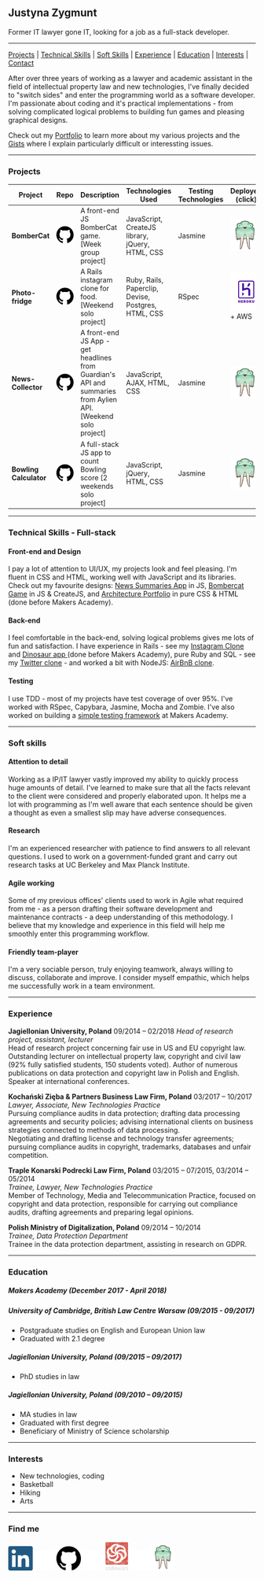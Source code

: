
## Justyna Zygmunt

Former IT lawyer gone IT, looking for a job as a full-stack developer.

****

[Projects](#projects) | [Technical Skills](#tech-skills) | [Soft Skills](#soft-skills) | [Experience](#experience) | [Education](#education) | [Interests](#interests) | [Contact](#contact)

<p> After over three years of working as a lawyer and academic assistant in the field of intellectual property law and new technologies, I've finally decided to "switch sides" and enter the programming world as a software developer. I'm passionate about coding and it's practical implementations - from solving complicated logical problems to building fun games and pleasing graphical designs.

Check out my <a href="https://justyna-zygmunt.surge.sh">Portfolio</a> to learn more about my various projects and the <a href="https://gist.github.com/Kotauror">Gists</a> where I explain particularly difficult or interessting issues.

***

### <a name="projects">Projects</a>

Project | Repo | Description | Technologies Used| Testing Technologies | Deployed (click)
--- | --- | --- | --- | --- | ---
**BomberCat** |  <a href="https://github.com/lwkchan/bombercat/"><img src="logos/github.png" width="40"></a> |  A front-end JS BomberCat game. [Week group project] | JavaScript, CreateJS library, jQuery, HTML, CSS | Jasmine | <a href="http://bombercat.surge.sh"><img src="logos/surge.png" width="60"></a>
**Photo-fridge** | <a href="https://github.com/Kotauror/instagram-challenge"><img src="logos/github.png" width="40"></a> | A Rails instagram clone for food. [Weekend solo project] | Ruby, Rails, Paperclip, Devise, Postgres, HTML, CSS | RSpec | <a href="https://photo-fridge.herokuapp.com"><img src="logos/hosting_heroku.png" width="90"></a> + AWS
**News-Collector** |  <a href="https://github.com/Kotauror/news-summary-challenge"><img src="logos/github.png" width="40"></a> | A front-end JS App - get headlines from Guardian's API and summaries from Aylien API. [Weekend solo project] | JavaScript, AJAX, HTML, CSS | Jasmine | <a href="http://news-summaries.surge.sh"><img src="logos/surge.png" width="60"></a>
**Bowling Calculator** |  <a href="https://github.com/Kotauror/bowling-challenge"><img src="logos/github.png" width="40"></a> | A full-stack JS app to count Bowling score [2 weekends solo project] | JavaScript, jQuery, HTML, CSS | Jasmine | <a href="http://bowling-calculator.surge.sh/"><img src="logos/surge.png" width="60"></a>
***


### <a name="tech-skills">Technical Skills - Full-stack</a>

#### Front-end and Design

I pay a lot of attention to UI/UX, my projects look and feel pleasing. I'm fluent in CSS and HTML, working well with JavaScript and its libraries. Check out my favourite designs: <a href="http://news-summaries.surge.sh/">News Summaries App</a> in JS, <a href="http://bombercat.surge.sh/">Bombercat Game</a> in JS & CreateJS, and <a href="http://amarchitektura.surge.sh">Architecture Portfolio</a> in pure CSS & HTML (done before Makers Academy).

#### Back-end

I feel comfortable in the back-end, solving logical problems gives me lots of fun and satisfaction. I have experience in Rails - see my <a href="http://photo-fridge.herokuapp.com">Instagram Clone</a> and <a href="http://london-dinosaurs.herokuapp.com">Dinosaur app </a>(done before Makers Academy), pure Ruby and SQL - see my <a href="http://tweet-chit.herokuapp.com/">Twitter clone</a> - and worked a bit with NodeJS: <a href="https://github.com/tamasmagyarhunor88/makersBNB"> AirBnB clone</a>.

#### Testing

I use TDD - most of my projects have test coverage of over 95%. I've worked with RSpec, Capybara, Jasmine, Mocha and Zombie. I've also worked on building a <a href="https://www.npmjs.com/package/moisty">simple testing framework</a> at Makers Academy.
***

### <a name="soft-skills">Soft skills</a>

#### Attention to detail

Working as a IP/IT lawyer vastly improved my ability to quickly process huge amounts of detail. I've learned to make sure that all the facts relevant to the client were considered and properly elaborated upon. It helps me a lot with programming as I'm well aware that each sentence should be given a thought as even a smallest slip may have adverse consequences.

#### Research

I'm an experienced researcher with patience to find answers to all relevant questions. I used to work on a government-funded grant and carry out research tasks at UC Berkeley and Max Planck Institute.

#### Agile working

Some of my previous offices' clients used to work in Agile what required from me - as a person drafting their software development and maintenance contracts - a deep understanding of this methodology. I believe that my knowledge and experience in this field will help me smoothly enter this programming workflow.

#### Friendly team-player
I'm a very sociable person, truly enjoying teamwork, always willing to discuss, collaborate and improve. I consider myself empathic, which helps me successfully work in a team environment.

***

### <a name="experience">Experience</a>

**Jagiellonian University, Poland** 09/2014 – 02/2018
*Head of research project, assistant, lecturer* <br>
Head of research project concerning fair use in US and EU copyright law. Outstanding lecturer on intellectual property law, copyright and civil law (92% fully satisfied students, 150 students voted). Author of numerous publications on data protection and copyright law in Polish and English. Speaker at international conferences.

**Kochański Zięba & Partners Business Law Firm, Poland** 03/2017 – 10/2017
*Lawyer, Associate, New Technologies Practice* <br>
Pursuing compliance audits in data protection; drafting data processing agreements and security policies; advising international clients on business strategies connected to methods of data processing. <br>
Negotiating and drafting license and technology transfer agreements; pursuing compliance audits in copyright, trademarks, databases and unfair competition.

**Traple Konarski Podrecki Law Firm, Poland** 03/2015 – 07/2015, 03/2014 – 05/2014 <br> *Trainee, Lawyer, New Technologies Practice*    
Member of Technology, Media and Telecommunication Practice, focused on copyright and data protection, responsible for carrying out compliance audits, drafting agreements and preparing legal opinions.

**Polish Ministry of Digitalization, Poland** 09/2014 – 10/2014 <br>
*Trainee, Data Protection Department*                        
Trainee in the data protection department, assisting in research on GDPR.  

***

### <a name="education">Education</a>

##### Makers Academy (December 2017 - April 2018)

##### University of Cambridge, British Law Centre Warsaw (09/2015 - 09/2017)
* Postgraduate studies on English and European Union law
* Graduated with 2.1 degree

##### Jagiellonian University, Poland (09/2015 – 09/2017)
* PhD studies in law

##### Jagiellonian University, Poland (09/2010 – 09/2015)
* MA studies in law
* Graduated with first degree
* Beneficiary of Ministry of Science scholarship

***

### <a name="interests">Interests</a>

* New technologies, coding
* Basketball
* Hiking
* Arts

***

### <a name="contact">Find me</a>

<a href="https://www.linkedin.com/in/justyna-zygmunt/"><img src="logos/linkedin.png" width="50"></a> <img src="logos/empty.png" width="40"> <a href="https://github.com/Kotauror/"><img src="logos/github.png" width="50"></a> <img src="logos/empty.png" width="40"> <a href="https://www.codewars.com/users/Kotauror"><img src="logos/codewars.png" width="50"></a> <img src="logos/empty.png" width="40"><a href="https://www.justyna-zygmunt.surge.sh"><img src="logos/surge.png" width="50"></a>
